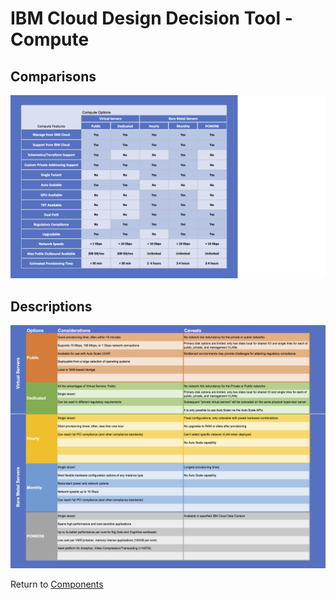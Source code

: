 # IBM Cloud Design Decision Tool - Compute

## Comparisons
![Comparisons](/images/express_tool_compute.png)

## Descriptions
![Descriptions](/images/rainbow_tool_compute.png)

Return to [Components](README.md)
